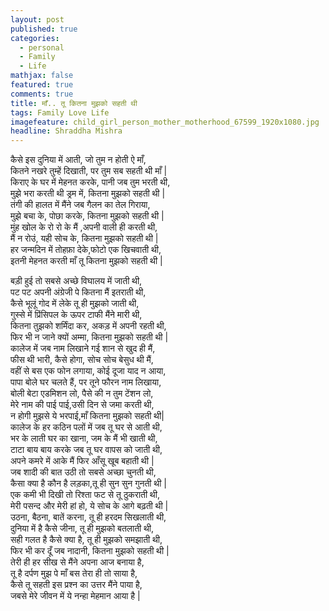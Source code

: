 ```yaml
---
layout: post
published: true
categories:
  - personal
  - Family
  - Life
mathjax: false
featured: true
comments: true
title: माँ.. तू कितना मुझको सहती थी
tags: Family Love Life
imagefeature: child_girl_person_mother_motherhood_67599_1920x1080.jpg
headline: Shraddha Mishra
---
```



कैसे इस दुनिया में आती, जो तुम न होती ऐ माँ,  
कितने नखरे तुम्हें दिखाती, पर तुम सब सहती थी माँ |  
किराए के घर में मेहनत करके, पानी जब तुम भरती थी,  
मुझे भरा करती थी ड्रम में, कितना मुझको सहती थी |  
तंगी की हालत में मैंने जब गैलन का तेल गिराया,  
मुझे बचा के, पोछा करके, कितना मुझको सहती थी |  
मुंह खोल के रो रो के मैं ,अपनी वाली ही करती थी,  
मैं न रोउं, यही सोच के, कितना मुझको सहती थी |  
हर जन्मदिन में तोहफ़ा देके,फोटो एक खिचवाती थी,   
इतनी मेहनत करती माँ तू कितना मुझको सहती थी |  
  
बड़ी हुई तो सबसे अच्छे विघालय में जाती थी,   
पट पट अपनी अंग्रेजी पे कितना मैं इतराती थी,   
कैसे भूलूं गोद में लेके तू ही मुझको जाती थी,   
गुस्से में प्रिंसिपल के ऊपर टाफी मैंने मारी थी,   
कितना तुझको शर्मिंदा कर, अकड़ में अपनी रहती थी,   
फिर भी न जाने क्यों अम्मा, कितना मुझको सहती थी |  
कालेज में जब नाम लिखाने गई शान से खुद ही मैं,   
फीस थी भारी, कैसे होगा, सोच सोच बेसुध थी मैं,   
वहीं से बस एक फोन लगाया, कोई दूजा याद न आया,   
पापा बोले घर चलते हैं, पर तूने फौरन नाम लिखाया,  
बोली बेटा एडमिशन लो, पैसे की न तुम टेंशन लो,   
मेरे नाम की पाई पाई,उसी दिन से जमा करती थी,    
न होगी मुझसे ये भरपाई,माँ कितना मुझको सहती थी|   
कालेज के हर कठिन पलों में जब तू घर से आती थी,   
भर के लाती घर का खाना, जम के मैं भी खाती थी,   
टाटा बाय बाय करके जब तू घर वापस को जाती थी,   
अपने कमरे में आके मैं फिर आँसू खूब बहाती थी |  
जब शादी की बात उठी तो सबसे अच्छा चुनती थी,   
कैसा क्या है कौन है लड़का,तू ही सुन सुन गुनती थी |  
एक कमी भी दिखी तो रिश्ता फट से तू ठुकराती थी,   
मेरी पसन्द और मेरी हां हो, ये सोच के आगे बढ़ती थी |  
उठना, बैठना, बातें करना, तू ही हरदम सिखलाती थी,  
दुनिया में है कैसे जीना, तू ही मुझको बतलाती थी,   
सही गलत है कैसे क्या है, तू ही मुझको समझाती थी,   
फिर भी कर दूँ जब नादानी, कितना मुझको सहती थी |  
तेरी ही हर सीख से मैंने अपना आज बनाया है,   
तू है दर्पण मुझ पे माँ बस तेरा ही तो साया है,   
कैसे तू सहती इस प्रश्न का उत्तर मैंने पाया है,   
जबसे मेरे जीवन में ये नन्हा मेहमान आया है |  